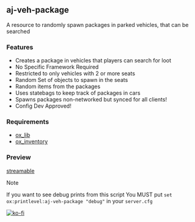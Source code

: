 ## aj-veh-package
A resource to randomly spawn packages in parked vehicles, that can be searched

### Features
* Creates a package in vehicles that players can search for loot
* No Specific Framework Required
* Restricted to only vehicles with 2 or more seats
* Random Set of objects to spawn in the seats
* Random items from the packages
* Uses statebags to keep track of packages in cars
* Spawns packages non-networked but synced for all clients!
* Config Dev Approved!

### Requirements
* [ox_lib](https://github.com/overextended/ox_lib/releases)
* [ox_inventory](https://github.com/overextended/ox_inventory/releases)

### Preview
[streamable](https://streamable.com/bpjugf)

> [!NOTE]
> If you want to see debug prints from this script
> You MUST put `set ox:printlevel:aj-veh-package "debug"` in your `server.cfg`

[![ko-fi](https://ko-fi.com/img/githubbutton_sm.svg)](https://ko-fi.com/ihyajb)